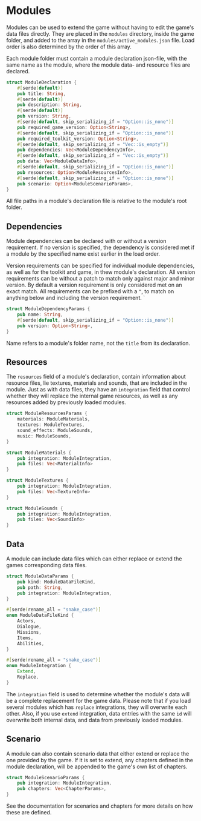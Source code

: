 # Modules

Modules can be used to extend the game without having to edit the game's data files directly.
They are placed in the `modules` directory, inside the game folder, and added to the array in the `modules/active_modules.json` file. Load order is also determined by the order of this array.

Each module folder must contain a module declaration json-file, with the same name as the module, where the module data- and resource files are declared.

```rust
struct ModuleDeclaration {
    #[serde(default)]
    pub title: String,
    #[serde(default)]
    pub description: String,
    #[serde(default)]
    pub version: String,
    #[serde(default, skip_serializing_if = "Option::is_none")]
    pub required_game_version: Option<String>,
    #[serde(default, skip_serializing_if = "Option::is_none")]
    pub required_toolkit_version: Option<String>,
    #[serde(default, skip_serializing_if = "Vec::is_empty")]
    pub dependencies: Vec<ModuleDependencyInfo>,
    #[serde(default, skip_serializing_if = "Vec::is_empty")]
    pub data: Vec<ModuleDataInfo>,
    #[serde(default, skip_serializing_if = "Option::is_none")]
    pub resources: Option<ModuleResourcesInfo>,
    #[serde(default, skip_serializing_if = "Option::is_none")]
    pub scenario: Option<ModuleScenarioParams>,
}
```

All file paths in a module's declaration file is relative to the module's root folder.

## Dependencies

Module dependencies can be declared with or without a version requirement. If no version is specified, the dependency is considered met if a module by the specified name exist earlier in the load order.

Version requirements can be specified for individual module dependencies, as well as for the toolkit and game, in thew module's declaration. All version requirements can be without a patch to match only against major and minor version. By default a version requirement is only considered met on an exact match. All requirements can be prefixed with a `^`, to match on anything below and including the version requirement. `

```rust
struct ModuleDependencyParams {
    pub name: String,
    #[serde(default, skip_serializing_if = "Option::is_none")]
    pub version: Option<String>,
}
```

Name refers to a module's folder name, not the `title` from its declaration.

## Resources

The `resources` field of a module's declaration, contain information about resource files, lie textures, materials and sounds, that are included in the module.
Just as with data files, they have an `integration` field that control whether they will replace the internal game resources, as well as any resources added by previously loaded modules.

```rust
struct ModuleResourcesParams {
    materials: ModuleMaterials,
    textures: ModuleTextures,
    sound_effects: ModuleSounds,
    music: ModuleSounds,
}
```

```rust
struct ModuleMaterials {
    pub integration: ModuleIntegration,
    pub files: Vec<MaterialInfo>
}
```

```rust
struct ModuleTextures {
    pub integration: ModuleIntegration,
    pub files: Vec<TextureInfo>
}
```

```rust
struct ModuleSounds {
    pub integration: ModuleIntegration,
    pub files: Vec<SoundInfo>
}
```

## Data

A module can include data files which can either replace or extend the games corresponding data files.

```rust
struct ModuleDataParams {
    pub kind: ModuleDataFileKind,
    pub path: String,
    pub integration: ModuleIntegration,
}
```

```rust
#[serde(rename_all = "snake_case")]
enum ModuleDataFileKind {
    Actors,
    Dialogue,
    Missions,
    Items,
    Abilities,
}
```

```rust
#[serde(rename_all = "snake_case")]
enum ModuleIntegration {
    Extend,
    Replace,
}
```

The `integration` field is used to determine whether the module's data will be a complete replacement for the game data.
Please note that if you load several modules which has `replace` integrations, they will overwrite each other. Also, if you use `extend` integration, data entries with the same `id` will overwrite both internal data, and data from previously loaded modules.

## Scenario

A module can also contain scenario data that either extend or replace the one provided by the game. If it is set to extend, any chapters defined in the module declaration, will be appended to the game's own list of chapters.

```rust
struct ModuleScenarioParams {
    pub integration: ModuleIntegration,
    pub chapters: Vec<ChapterParams>,
}
```

See the documentation for scenarios and chapters for more details on how these are defined.
